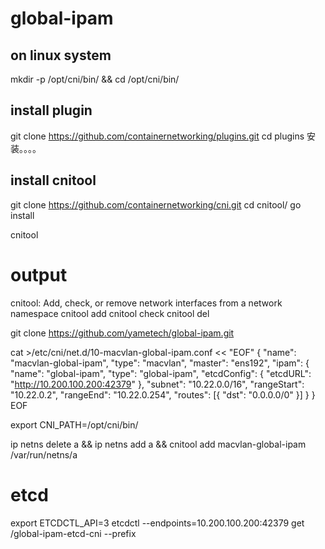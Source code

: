 # global-ipam

## on linux system

mkdir -p /opt/cni/bin/ && cd  /opt/cni/bin/

## install plugin

git clone https://github.com/containernetworking/plugins.git
cd plugins
安装。。。。


## install cnitool

git clone https://github.com/containernetworking/cni.git
cd cnitool/
go install

cnitool

# output
cnitool: Add, check, or remove network interfaces from a network namespace
cnitool add   <net> <netns>
cnitool check <net> <netns>
cnitool del   <net> <netns>




git clone https://github.com/yametech/global-ipam.git


cat >/etc/cni/net.d/10-macvlan-global-ipam.conf  << "EOF"
{
    "name": "macvlan-global-ipam",
    "type": "macvlan",
    "master": "ens192",
    "ipam": {
        "name": "global-ipam",
        "type": "global-ipam",
        "etcdConfig": {
        "etcdURL": "http://10.200.100.200:42379"
        },
        "subnet": "10.22.0.0/16",
        "rangeStart": "10.22.0.2",
        "rangeEnd": "10.22.0.254",
        "routes": [{ "dst": "0.0.0.0/0" }]
    }
}
EOF


export CNI_PATH=/opt/cni/bin/

ip netns delete a && ip netns add a && cnitool add macvlan-global-ipam /var/run/netns/a


# etcd 
export ETCDCTL_API=3
etcdctl --endpoints=10.200.100.200:42379 get /global-ipam-etcd-cni --prefix


